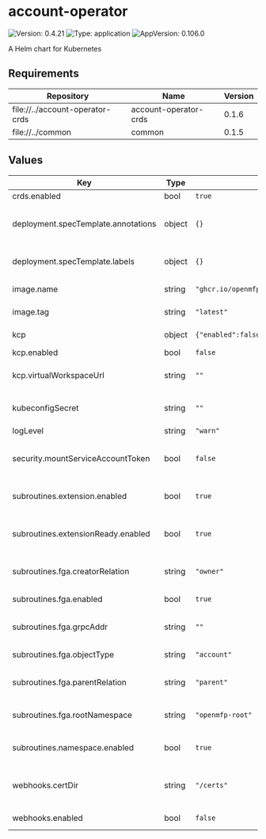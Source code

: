 # account-operator

![Version: 0.4.21](https://img.shields.io/badge/Version-0.4.21-informational?style=flat-square) ![Type: application](https://img.shields.io/badge/Type-application-informational?style=flat-square) ![AppVersion: 0.106.0](https://img.shields.io/badge/AppVersion-0.106.0-informational?style=flat-square)

A Helm chart for Kubernetes

## Requirements

| Repository | Name | Version |
|------------|------|---------|
| file://../account-operator-crds | account-operator-crds | 0.1.6 |
| file://../common | common | 0.1.5 |

## Values

| Key | Type | Default | Description |
|-----|------|---------|-------------|
| crds.enabled | bool | `true` | Enable CRDs |
| deployment.specTemplate.annotations | object | `{}` | The annotations for the deployment |
| deployment.specTemplate.labels | object | `{}` | The labels for the deployment |
| image.name | string | `"ghcr.io/openmfp/account-operator"` | The image repository |
| image.tag | string | `"latest"` | The image tag |
| kcp | object | `{"enabled":false,"virtualWorkspaceUrl":""}` | The KCP configuration |
| kcp.enabled | bool | `false` | Enable KCP |
| kcp.virtualWorkspaceUrl | string | `""` | The URL for the virtual workspace |
| kubeconfigSecret | string | `""` | The secret for kubeconfig |
| logLevel | string | `"warn"` | The log level |
| security.mountServiceAccountToken | bool | `false` | Mount the service account token |
| subroutines.extension.enabled | bool | `true` | Enable extension subroutines |
| subroutines.extensionReady.enabled | bool | `true` | Enable extension ready subroutines |
| subroutines.fga.creatorRelation | string | `"owner"` | The creator relation for FGA |
| subroutines.fga.enabled | bool | `true` | Enable FGA subroutines |
| subroutines.fga.grpcAddr | string | `""` | The gRPC address for FGA |
| subroutines.fga.objectType | string | `"account"` | The object type for FGA |
| subroutines.fga.parentRelation | string | `"parent"` | The parent relation for FGA |
| subroutines.fga.rootNamespace | string | `"openmfp-root"` | The root namespace for FGA |
| subroutines.namespace.enabled | bool | `true` | Enable namespace subroutines |
| webhooks.certDir | string | `"/certs"` | The directory for webhook certificates |
| webhooks.enabled | bool | `false` | Enable webhooks |

